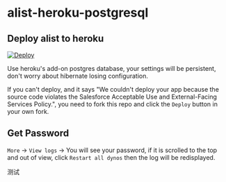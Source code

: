 # alist-heroku-postgresql


## Deploy alist to heroku
[![Deploy](https://www.herokucdn.com/deploy/button.svg)](https://heroku.com/deploy)

Use heroku's add-on postgres database, your settings will be persistent, don't worry about hibernate losing configuration.

If you can't deploy, and it says "We couldn't deploy your app because the source code violates the Salesforce Acceptable Use and External-Facing Services Policy.", you need to fork this repo and click the `Deploy` button in your own fork.

## Get Password
`More` -> `View logs` -> You will see your password, if it is scrolled to the top and out of view, click `Restart all dynos` then the log will be redisplayed.

测试
